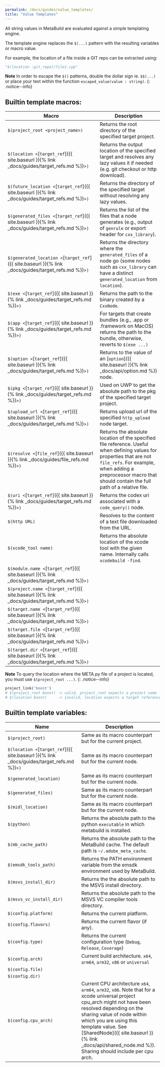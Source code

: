 ```yaml
---
permalink: /docs/guides/value_templates/
title: "Value Templates"
---
```


All string values in MetaBuild are evaluated against a simple templating engine.

The template engine replaces the `$(...)` pattern with the resulting variables or macro value.

For example, the location of a file inside a GIT repo can be extracted using:

```python
"$(location :git_repo)/file1.cpp"
```

**Note** In order to escape the `$()` patterns, double the dollar sign ie. `$$(...)` or place your text within the function `escaped_value(value : string)`.
{: .notice--info}

## Builtin template macros:

| Macro | Description |
|------|-------------|
| `$(project_root <project_name>)` | Returns the root directory of the specified target project. |
| `$(location <`[`target_ref`]({{ site.baseurl }}{% link _docs/guides/target_refs.md %})`>)` | Returns the output location of the specified target and resolves any lazy values it if needed (e.g. git checkout or http download).|
| `$(future_location <`[`target_ref`]({{ site.baseurl }}{% link _docs/guides/target_refs.md %})`>)` | Returns the directory of the specified target without resolving any lazy values. |
| `$(generated_files <`[`target_ref`]({{ site.baseurl }}{% link _docs/guides/target_refs.md %})`>)` | Returns the list of the files that a node generates (e.g., output of `genrule` or export header for `cxx_library`). |
| `$(generated_location <`[`target_ref`]({{ site.baseurl }}{% link _docs/guides/target_refs.md %})`>)` | Returns the directory where the `generated_files` of a node go (some nodes such as `cxx_library` can have a distinct `generated_location` from `location`). |
| `$(exe <`[`target_ref`]({{ site.baseurl }}{% link _docs/guides/target_refs.md %})`>)` | Returns the path to the binary created by a `CxxNode`. |
| `$(app <`[`target_ref`]({{ site.baseurl }}{% link _docs/guides/target_refs.md %})`>)` | For targets that create bundles (e.g., .app or .framework on MacOS) returns the path to the bundle, otherwise, reverts to `$(exe ...)`|
| `$(option <`[`target_ref`]({{ site.baseurl }}{% link _docs/guides/target_refs.md %})`>)` | Returns to the value of an [`option`]({{ site.baseurl }}{% link _docs/api/option.md %}) node. |
| `$(pkg <`[`target_ref`]({{ site.baseurl }}{% link _docs/guides/target_refs.md %})`>)` | Used on UWP to get the absolute path to the pkg of the specified target project. |
| `$(upload_url <`[`target_ref`]({{ site.baseurl }}{% link _docs/guides/target_refs.md %})`>)` | Returns upload url of the specified `http_upload` node target. |
| `$(resolve <`[`file_ref`]({{ site.baseurl }}{% link _docs/guides/file_refs.md %})`>)` | Returns the absolute location of the specified file reference. Useful when defining values for properties that are not `file_refs`. For example, when adding a preprocessor macro that should contain the full path of a relative file.|
| `$(uri <`[`target_ref`]({{ site.baseurl }}{% link _docs/guides/target_refs.md %})`>)` | Returns the codex uri associated with a `code_query()` node. |
| `$(http URL)` | Resolves to the content of a text file downloaded from the URL. |
| `$(xcode_tool name)` | Returns the absolute location of the xcode tool with the given name. Internally calls `xcodebuild -find`.|
| `$(module.name <`[`target_ref`]({{ site.baseurl }}{% link _docs/guides/target_refs.md %})`>)` | |
| `$(project.name <`[`target_ref`]({{ site.baseurl }}{% link _docs/guides/target_refs.md %})`>)` |  |
| `$(target.name <`[`target_ref`]({{ site.baseurl }}{% link _docs/guides/target_refs.md %})`>)` | |
| `$(target.file <`[`target_ref`]({{ site.baseurl }}{% link _docs/guides/target_refs.md %})`>)` | |
| `$(target.dir <`[`target_ref`]({{ site.baseurl }}{% link _docs/guides/target_refs.md %})`>)` | |

**Note** To query the location where the META.py file of a project is located, you must use `$(project_root ...)`.
{: .notice--info}

```py
project_link('boost')
# $(project_root boost) -> valid, project_root expects a project name
# $(location boost)     -> invalid, location expects a target reference (target_ref)
```

## Builtin template variables:

| Name | Description |
|------|-------------|
| `$(project_root)` | Same as its macro counterpart but for the current project. |
| `$(location <`[`target_ref`]({{ site.baseurl }}{% link _docs/guides/target_refs.md %})`>)` |Same as its macro counterpart but for the current node. |
| `$(generated_location)` | Same as its macro counterpart but for the current node. |
| `$(generated_files)` | Same as its macro counterpart but for the current node. |
| `$(midl_location)` | Same as its macro counterpart but for the current node. |
| `$(python)` | Returns the absolute path to the python `executable` in which metabuild is installed. |
| `$(mb_cache_path)` | Returns the absolute path to the MetaBuild cache. The default path is `~/.adobe_meta_cache`. |
| `$(emsdk_tools_path)` | Returns the PATH environment variable from the emsdk environment used by MetaBuild. |
| `$(msvs_install_dir)` | Returns the the absolute path to the MSVS install directory. |
| `$(msvs_vc_install_dir)` | Returns the absolute path to the MSVS VC compiler tools directory. |
| `$(config.platform)` | Returns the current platform. |
| `$(config.flavors)` | Returns the current flavor (if any). |
| `$(config.type)` | Returns the current configuration type (`Debug`, `Release`, `Coverage`) |
| `$(config.arch)` | Current build architecture. `x64`, `arm64`, `arm32`, `x86` or `universal` |
| `$(config.file)` | |
| `$(config.dir)` | |
| `$(config.cpu_arch)` | Current CPU architecture `x64`, `arm64`, `arm32`, `x86`. Note that for a xcode universal project cpu_arch might not have been resolved depending on the sharing value of node within which you are using this template value. See [SharedNode]({{ site.baseurl }}{% link _docs/api/shared_node.md %}). Sharing should include per cpu arch. |
